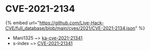 # CVE-2021-2134
{% embed url="https://github.com/Live-Hack-CVE/full_database/blob/main/cves/2021/CVE-2021-2134.json" %}

* Mani1325 ~> [ka-cve-2021-21341](https://www.alice-snow.ru/2021/database/cve-2021-2134/ka-cve-2021-21341-mani1325)
* s-index ~> [CVE-2021-21341](https://www.alice-snow.ru/2021/database/cve-2021-2134/cve-2021-21341-s-index)